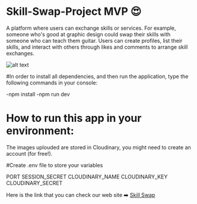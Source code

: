 # Skill-Swap-Project MVP  :heart_eyes:
A platform where users can exchange skills or services. For example, someone who's good at graphic design could swap their skills with someone who can teach them guitar. Users can create profiles, list their skills, and interact with others through likes and comments to arrange skill exchanges.


![alt text](./images/Skill-swap.png)


#In order to install all dependencies, and then run the application, type the following commands in your console:

-npm install
-npm run dev

# How to run this app in your environment:
The images uplouded are stored in Cloudinary, you might need to create an account (for free!).

#Create .env file to store your variables

PORT
SESSION_SECRET
CLOUDINARY_NAME
CLOUDINARY_KEY
CLOUDINARY_SECRET


Here is the link that you can check our web site :arrow_right:
 [Skill Swap]( https://skill-swap.adaptable.app/)
